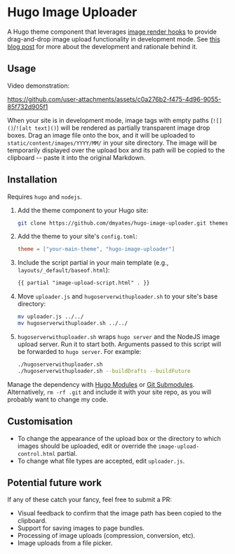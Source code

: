 # Hugo Image Uploader

A Hugo theme component that leverages [image render hooks](https://gohugo.io/render-hooks/images/) to provide drag-and-drop image upload functionality in development mode. See [this blog post](https://davidyat.es/2024/10/19/render-hook-image-upload/) for more about the development and rationale behind it.

## Usage

Video demonstration:

https://github.com/user-attachments/assets/c0a276b2-f475-4d96-9055-85f732d905f1

When your site is in development mode, image tags with empty paths (`![]()`/`![alt text]()`) will be rendered as partially transparent image drop boxes. Drag an image file onto the box, and it will be uploaded to `static/content/images/YYYY/MM/` in your site directory. The image will be temporarily displayed over the upload box and its path will be copied to the clipboard -- paste it into the original Markdown.

## Installation

Requires `hugo` and `nodejs`.

1. Add the theme component to your Hugo site:
   ```bash
   git clone https://github.com/dmyates/hugo-image-uploader.git themes/hugo-image-uploader
   ```
2. Add the theme to your site's `config.toml`:
   ```toml
   theme = ["your-main-theme", "hugo-image-uploader"]
   ```
3. Include the script partial in your main template (e.g., `layouts/_default/baseof.html`):
   ```html
   {{ partial "image-upload-script.html" . }}
   ```
4. Move `uploader.js` and `hugoserverwithuploader.sh` to your site's base directory:
   ```bash
   mv uploader.js ../../
   mv hugoserverwithuploader.sh ../../
   ```
5. `hugoserverwithuploader.sh` wraps `hugo server` and the NodeJS image upload server. Run it to start both. Arguments passed to this script will be forwarded to `hugo server`. For example:
   ```bash
   ./hugoserverwithuploader.sh
   ./hugoserverwithuploader.sh --buildDrafts --buildFuture
   ```

Manage the dependency with [Hugo Modules](https://gohugo.io/hugo-modules/use-modules/) or [Git Submodules](https://github.blog/open-source/git/working-with-submodules/). Alternatively, `rm -rf .git` and include it with your site repo, as you will probably want to change my code.

## Customisation

* To change the appearance of the upload box or the directory to which images should be uploaded, edit or override the `image-upload-control.html` partial. 
* To change what file types are accepted, edit `uploader.js`.

## Potential future work

If any of these catch your fancy, feel free to submit a PR:

* Visual feedback to confirm that the image path has been copied to the clipboard.
* Support for saving images to page bundles.
* Processing of image uploads (compression, conversion, etc).
* Image uploads from a file picker.
